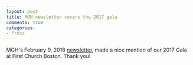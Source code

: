 ```yaml
---
layout: post
title: MGH newsletter covers the 2017 gala
comments: true
categories:
- Press
---
```

MGH's February 9, 2018 [newsletter](http://www.massgeneral.org/news/newsarticle.aspx?id=6609), made a nice mention of our 2017 Gala at First Church Boston. Thank you!